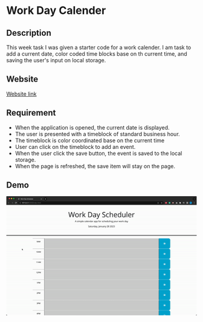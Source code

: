 # Work Day Calender

## Description

This week task I was given a starter code for a work calender. I am task to add a current date, color coded time blocks base on th current time, and saving the user's input on local storage.

## Website

[Website link](https://jackbngn.github.io/Work-day-scheduler/)

## Requirement

- When the application is opened, the current date is displayed.
- The user is presented with a timeblock of standard business hour.
- The timeblock is color coordinated base on the current time
- User can click on the timeblock to add an event.
- When the user click the save button, the event is saved to the local storage.
- When the page is refreshed, the save item will stay on the page.

## Demo

![](./Assets/Work-Calender.gif)

